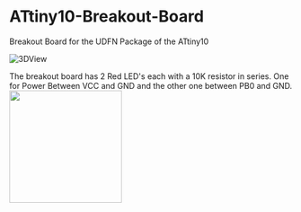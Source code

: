# ATtiny10-Breakout-Board
Breakout Board for the UDFN Package of the ATtiny10

![3DView](https://github.com/MiguelAReis/ATtiny10-Breakout-Board/blob/master/Pictures/3DView.png)

The breakout board has 2 Red LED's each with a 10K resistor in series. One for Power Between VCC and GND and the other one between PB0 and GND.
<img src="https://github.com/MiguelAReis/ATtiny10-Breakout-Board/blob/master/Pictures/StatusLED0.5Hz.gif?raw=true" width="200"/>

